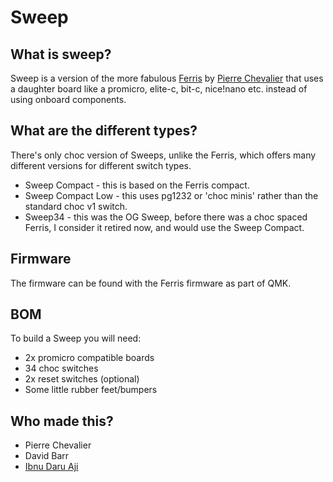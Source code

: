 # Sweep

## What is sweep?

Sweep is a version of the more fabulous [Ferris](https://github.com/pierrechevalier83/ferris) by [Pierre Chevalier](https://github.com/pierrechevalier83/) that uses a daughter board like a promicro, elite-c, bit-c, nice!nano etc. instead of using onboard components.

## What are the different types?

There's only choc version of Sweeps, unlike the Ferris, which offers many different versions for different switch types. 


* Sweep Compact - this is based on the Ferris compact.
* Sweep Compact Low - this uses pg1232 or 'choc minis' rather than the standard choc v1 switch.
* Sweep34 - this was the OG Sweep, before there was a choc spaced Ferris, I consider it retired now, and would use the Sweep Compact.

## Firmware

The firmware can be found with the Ferris firmware as part of QMK. 

## BOM

To build a Sweep you will need:

* 2x promicro compatible boards
* 34 choc switches
* 2x reset switches (optional)
* Some little rubber feet/bumpers

## Who made this?

* Pierre Chevalier
* David Barr
* [Ibnu Daru Aji](https://github.com/ibnuda/)
